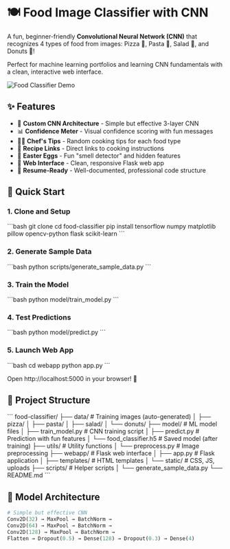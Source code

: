 # 🍽️ Food Image Classifier with CNN

A fun, beginner-friendly **Convolutional Neural Network (CNN)** that recognizes 4 types of food from images: Pizza 🍕, Pasta 🍝, Salad 🥗, and Donuts 🍩!

Perfect for machine learning portfolios and learning CNN fundamentals with a clean, interactive web interface.

![Food Classifier Demo](https://via.placeholder.com/800x400/667eea/ffffff?text=Food+Image+Classifier+Demo)

## ✨ Features

- 🧠 **Custom CNN Architecture** - Simple but effective 3-layer CNN
- 📊 **Confidence Meter** - Visual confidence scoring with fun messages
- 👨‍🍳 **Chef's Tips** - Random cooking tips for each food type
- 🔗 **Recipe Links** - Direct links to cooking instructions
- 👃 **Easter Eggs** - Fun "smell detector" and hidden features
- 📱 **Web Interface** - Clean, responsive Flask web app
- 🎯 **Resume-Ready** - Well-documented, professional code structure

## 🚀 Quick Start

### 1. Clone and Setup
\`\`\`bash
git clone <your-repo-url>
cd food-classifier
pip install tensorflow numpy matplotlib pillow opencv-python flask scikit-learn
\`\`\`

### 2. Generate Sample Data
\`\`\`bash
python scripts/generate_sample_data.py
\`\`\`

### 3. Train the Model
\`\`\`bash
python model/train_model.py
\`\`\`

### 4. Test Predictions
\`\`\`bash
python model/predict.py
\`\`\`

### 5. Launch Web App
\`\`\`bash
cd webapp
python app.py
\`\`\`

Open http://localhost:5000 in your browser! 🎉

## 📁 Project Structure

\`\`\`
food-classifier/
├── data/                    # Training images (auto-generated)
│   ├── pizza/
│   ├── pasta/
│   ├── salad/
│   └── donuts/
├── model/                   # ML model files
│   ├── train_model.py      # CNN training script
│   ├── predict.py          # Prediction with fun features
│   └── food_classifier.h5  # Saved model (after training)
├── utils/                   # Utility functions
│   └── preprocess.py       # Image preprocessing
├── webapp/                  # Flask web interface
│   ├── app.py             # Flask application
│   ├── templates/         # HTML templates
│   └── static/            # CSS, JS, uploads
├── scripts/               # Helper scripts
│   └── generate_sample_data.py
└── README.md
\`\`\`

## 🧠 Model Architecture

```python
# Simple but effective CNN
Conv2D(32) → MaxPool → BatchNorm →
Conv2D(64) → MaxPool → BatchNorm →
Conv2D(128) → MaxPool → BatchNorm →
Flatten → Dropout(0.5) → Dense(128) → Dropout(0.3) → Dense(4)
